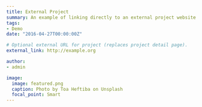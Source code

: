 ```yaml
---
title: External Project
summary: An example of linking directly to an external project website using `external_link`.
tags:
- Demo
date: "2016-04-27T00:00:00Z"

# Optional external URL for project (replaces project detail page).
external_link: http://example.org

author:
- admin

image:
  image: featured.png
  caption: Photo by Toa Heftiba on Unsplash
  focal_point: Smart
---
```

